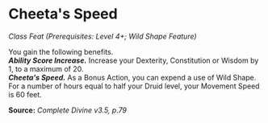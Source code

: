 # Cheeta's Speed
*Class Feat (Prerequisites: Level 4+; Wild Shape Feature)*

You gain the following benefits.    
***Ability Score Increase.*** Increase your Dexterity, Constitution or Wisdom by 1, to a maximum of 20.  
***Cheeta's Speed.*** As a Bonus Action, you can expend a use of Wild Shape. For a number of hours equal to half your Druid level, your Movement Speed is 60 feet.



**Source:** *Complete Divine v3.5, p.79*